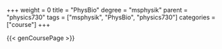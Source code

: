 +++
weight = 0
title = "PhysBio"
degree = "msphysik"
parent = "physics730"
tags = ["msphysik", "PhysBio", "physics730"]
categories = ["course"]
+++

{{< genCoursePage >}}
